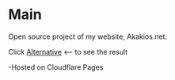 # Main
 Open source project of my website, Akakios.net.
 
 Click [Alternative](https://alternative.pages.dev/) <-- to see the result
 
 -Hosted on Cloudflare Pages
 
